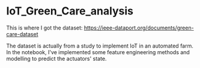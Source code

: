 # IoT_Green_Care_analysis
This is where I got the dataset: https://ieee-dataport.org/documents/green-care-dataset

The dataset is actually from a study to implement IoT in an automated farm.
In the notebook, I've implemented some feature engineering methods and modelling to predict the actuators' state.
